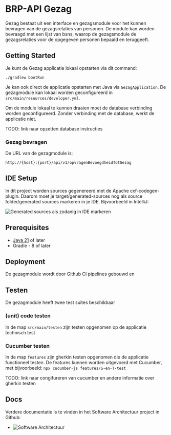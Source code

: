# BRP-API Gezag

Gezag bestaat uit een interface en gezagsmodule voor het kunnen bevragen van de gezagsrelaties van personen.
De module kan worden bevraagd met een lijst van bsns, waarop de gezagsmodule de gezagsrelaties voor de opgegeven personen bepaald en teruggeeft. 

## Getting Started
Je kunt de Gezag applicatie lokaal opstarten via dit command:
```
./gradlew bootRun
```
Je kan ook direct de applicatie opstarten met Java via `GezagApplication`.
De gezagmodule kan lokaal worden geconfigureerd in `src/main/resources/developer.yml`.

Om de module lokaal te kunnen draaien moet de database verbinding worden geconfigureerd.
Zonder verbinding met de database, werkt de applicatie niet.

TODO: link naar opzetten database instructies

### Gezag bevragen

De URL van de gezagmodule is:
```
http://{host}:{port}/api/v1/opvragenBevoegdheidTotGezag
```

## IDE Setup

In dit project worden sources gegenereerd met de Apache cxf-codegen-plugin. Daarom moet je target/generated-sources nog als source folder/generated sources markeren in je IDE. Bijvoorbeeld in IntelliJ:

![Generated sources als zodanig in IDE markeren](images/MarkGeneratedSourcesAsSuch.png)

## Prerequisites
- [Java 21](https://www.oracle.com/java/technologies/downloads/#java21) of later
- Gradle - 8  of later

## Deployment

De gezagmodule wordt door Github CI pipelines gebouwd en 

## Testen

De gezagmodule heeft twee test suites beschikbaar

### (unit) code testen

In de map `src/main/testen` zijn testen opgenomen op de applicatie technisch test

### Cucumber testen

In de map `features` zijn gherkin testen opgenomen die de applicatie functioneel testen.
De features kunnen worden uitgevoerd met Cucumber, met bijvoorbeeld: `npx cucumber-js features/S-en-T-test`

TODO: link naar congifureren van cucumber en andere informatie over gherkin testen

## Docs
Verdere documentatie is te vinden in het Software Architectuur project in Github:
- ![Software Architectuur](https://github.com/BRP-API/gezagsmodule-documentatie)
